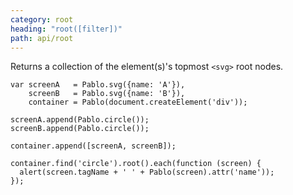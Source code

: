 ```yaml
---
category: root
heading: "root([filter])"
path: api/root
---
```


Returns a collection of the element(s)'s topmost `<svg>` root nodes.

    var screenA   = Pablo.svg({name: 'A'}),
        screenB   = Pablo.svg({name: 'B'}),
        container = Pablo(document.createElement('div'));

    screenA.append(Pablo.circle());
    screenB.append(Pablo.circle());

    container.append([screenA, screenB]);

    container.find('circle').root().each(function (screen) {
      alert(screen.tagName + ' ' + Pablo(screen).attr('name'));
    });
